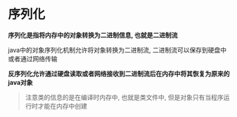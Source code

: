 # 序列化

**序列化是指将内存中的对象转换为二进制信息, 也就是二进制流**

java中的对象序列化机制允许将对象转换为二进制流, 二进制流可以保存到硬盘中或者通过网络传输

**反序列化允许通过硬盘读取或者网络接收到二进制流后在内存中将其恢复为原来的java对象**

> 注意类的信息的是在编译时内存中, 也就是类文件中, 但是对象只有当程序运行时才能在内存中创建

